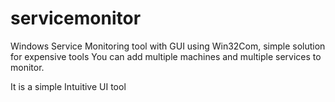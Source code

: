 # servicemonitor
Windows Service Monitoring tool with GUI using Win32Com, simple solution for expensive tools
You can add multiple machines and multiple services to monitor.

It is a simple Intuitive UI tool
